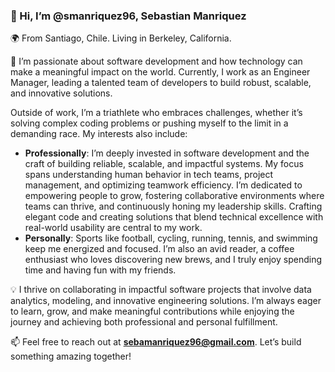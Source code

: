 ### 👋 Hi, I’m @smanriquez96, Sebastian Manriquez  

🌍 From Santiago, Chile. Living in Berkeley, California.

👀 I’m passionate about software development and how technology can make a meaningful impact on the world. Currently, I work as an Engineer Manager, leading a talented team of developers to build robust, scalable, and innovative solutions.  

Outside of work, I’m a triathlete who embraces challenges, whether it’s solving complex coding problems or pushing myself to the limit in a demanding race. My interests also include:  
- **Professionally**: I’m deeply invested in software development and the craft of building reliable, scalable, and impactful systems. My focus spans understanding human behavior in tech teams, project management, and optimizing teamwork efficiency. I’m dedicated to empowering people to grow, fostering collaborative environments where teams can thrive, and continuously honing my leadership skills. Crafting elegant code and creating solutions that blend technical excellence with real-world usability are central to my work.  
- **Personally**: Sports like football, cycling, running, tennis, and swimming keep me energized and focused. I’m also an avid reader, a coffee enthusiast who loves discovering new brews, and I truly enjoy spending time and having fun with my friends.  

💡 I thrive on collaborating in impactful software projects that involve data analytics, modeling, and innovative engineering solutions. I’m always eager to learn, grow, and make meaningful contributions while enjoying the journey and achieving both professional and personal fulfillment.  

📫 Feel free to reach out at **sebamanriquez96@gmail.com**. Let’s build something amazing together!  

